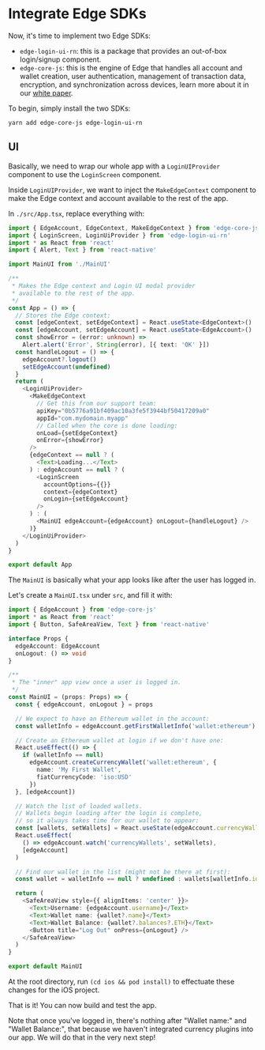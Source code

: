 # Integrate Edge SDKs

Now, it's time to implement two Edge SDKs:
- `edge-login-ui-rn`: this is a package that provides an out-of-box login/signup component.
- `edge-core-js`: this is the engine of Edge that handles all account and wallet creation, user authentication, management of transaction data,
encryption, and synchronization across devices, learn more about it in our [white paper](https://edge.app/wp-content/uploads/2019/01/Edge-White-Paper-01-22-2019.pdf?af=edge-app-wp-admin-post-php&af=edge-app).

To begin, simply install the two SDKs:
```
yarn add edge-core-js edge-login-ui-rn 
```

## UI

Basically, we need to wrap our whole app with a `LoginUIProvider` component to use the `LoginScreen` component.

Inside `LoginUIProvider`, we want to inject the `MakeEdgeContext` component to make the Edge context and account available to the rest of the app. 

In `./src/App.tsx`, replace everything with:

```ts
import { EdgeAccount, EdgeContext, MakeEdgeContext } from 'edge-core-js'
import { LoginScreen, LoginUiProvider } from 'edge-login-ui-rn'
import * as React from 'react'
import { Alert, Text } from 'react-native'

import MainUI from './MainUI'

/**
 * Makes the Edge context and Login UI modal provider
 * available to the rest of the app.
 */
const App = () => {
  // Stores the Edge context:
  const [edgeContext, setEdgeContext] = React.useState<EdgeContext>()
  const [edgeAccount, setEdgeAccount] = React.useState<EdgeAccount>()
  const showError = (error: unknown) =>
    Alert.alert('Error', String(error), [{ text: 'OK' }])
  const handleLogout = () => {
    edgeAccount?.logout()
    setEdgeAccount(undefined)
  }
  return (
    <LoginUiProvider>
      <MakeEdgeContext
        // Get this from our support team:
        apiKey="0b5776a91bf409ac10a3fe5f3944bf50417209a0"
        appId="com.mydomain.myapp"
        // Called when the core is done loading:
        onLoad={setEdgeContext}
        onError={showError}
      />
      {edgeContext == null ? (
        <Text>Loading...</Text>
      ) : edgeAccount == null ? (
        <LoginScreen
          accountOptions={{}}
          context={edgeContext}
          onLogin={setEdgeAccount}
        />
      ) : (
        <MainUI edgeAccount={edgeAccount} onLogout={handleLogout} />
      )}
    </LoginUiProvider>
  )
}

export default App
```

The `MainUI` is basically what your app looks like after the user has logged in.

Let's create a `MainUI.tsx` under `src`, and fill it with:
```ts
import { EdgeAccount } from 'edge-core-js'
import * as React from 'react'
import { Button, SafeAreaView, Text } from 'react-native'

interface Props {
  edgeAccount: EdgeAccount
  onLogout: () => void
}

/**
 * The "inner" app view once a user is logged in.
 */
const MainUI = (props: Props) => {
  const { edgeAccount, onLogout } = props

  // We expect to have an Ethereum wallet in the account:
  const walletInfo = edgeAccount.getFirstWalletInfo('wallet:ethereum')

  // Create an Ethereum wallet at login if we don't have one:
  React.useEffect(() => {
    if (walletInfo == null)
      edgeAccount.createCurrencyWallet('wallet:ethereum', {
        name: 'My First Wallet',
        fiatCurrencyCode: 'iso:USD'
      })
  }, [edgeAccount])

  // Watch the list of loaded wallets.
  // Wallets begin loading after the login is complete,
  // so it always takes time for our wallet to appear:
  const [wallets, setWallets] = React.useState(edgeAccount.currencyWallets)
  React.useEffect(
    () => edgeAccount.watch('currencyWallets', setWallets),
    [edgeAccount]
  )

  // Find our wallet in the list (might not be there at first):
  const wallet = walletInfo == null ? undefined : wallets[walletInfo.id]

  return (
    <SafeAreaView style={{ alignItems: 'center' }}>
      <Text>Username: {edgeAccount.username}</Text>
      <Text>Wallet name: {wallet?.name}</Text>
      <Text>Wallet Balance: {wallet?.balances?.ETH}</Text>
      <Button title="Log Out" onPress={onLogout} />
    </SafeAreaView>
  )
}

export default MainUI
```

At the root directory, run `(cd ios && pod install)` to effectuate these changes for the iOS project. 

That is it! You can now build and test the app.

Note that once you've logged in, there's nothing after "Wallet name:" and "Wallet Balance:", that because we haven't integrated currency plugins into our app. We will do that in the very next step!